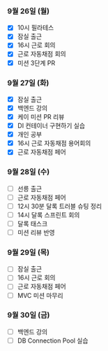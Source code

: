 ### 9월 26일 (월)
- [x] 10시 필라테스
- [x] 잠실 출근
- [x] 16시 근로 회의
- [x] 근로 자동채점 회의
- [x] 미션 3단계 PR

### 9월 27일 (화)
- [x] 잠실 출근
- [x] 백엔드 강의
- [x] 케이 미션 PR 리뷰
- [x] DI 컨테이너 구현하기 실습
- [x] 개인 공부
- [x] 16시 근로 자동채점 용어회의
- [x] 근로 자동채점 페어

### 9월 28일 (수)
- [ ] 선릉 출근
- [ ] 근로 자동채점 페어
- [ ] 12시 30분 달록 트러블 슈팅 정리
- [ ] 14시 달록 스프린트 회의
- [ ] 달록 태스크
- [ ] 미션 리뷰 반영

### 9월 29일 (목)
- [ ] 잠실 출근
- [ ] 16시 근로 회의
- [ ] 근로 자동채점 페어
- [ ] MVC 미션 마무리

### 9월 30일 (금)
- [ ] 백엔드 강의
- [ ] DB Connection Pool 실습
